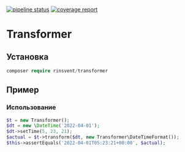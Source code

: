 [![pipeline status](https://git.rinsvent.ru/rinsvent/transformer/badges/master/pipeline.svg)](https://git.rinsvent.ru/rinsvent/transformer/-/commits/master)
[![coverage report](https://git.rinsvent.ru/rinsvent/transformer/badges/master/coverage.svg)](https://git.rinsvent.ru/rinsvent/transformer/-/commits/master)

Transformer
===

## Установка
```php
composer require rinsvent/transformer
```

## Пример
### Использование
```php
$t = new Transformer();
$dt = new \DateTime('2022-04-01');
$dt->setTime(5, 23, 21);
$actual = $t->transform($dt, new Transformer\DateTimeFormat());
$this->assertEquals('2022-04-01T05:23:21+00:00', $actual);
```

